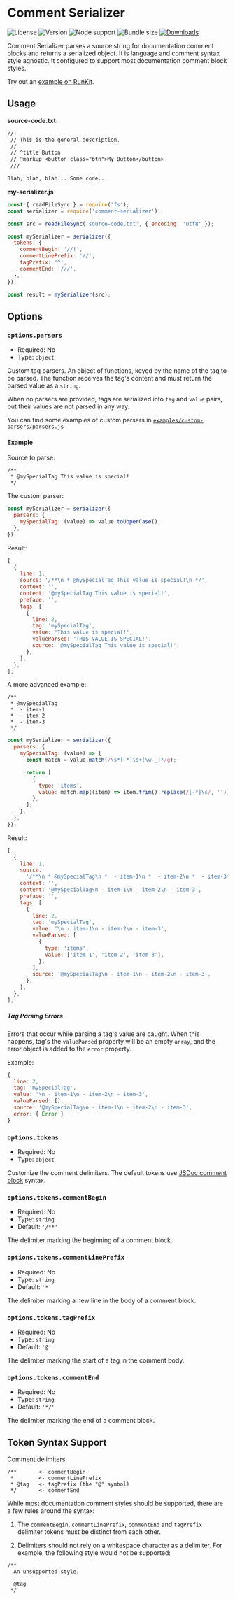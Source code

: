 # Comment Serializer

![License](https://img.shields.io/npm/l/comment-serializer) ![Version](https://img.shields.io/npm/v/comment-serializer) ![Node support](https://img.shields.io/node/v/comment-serializer) ![Bundle size](https://img.shields.io/bundlephobia/minzip/comment-serializer) [![Downloads](https://img.shields.io/npm/dm/comment-serializer)](https://www.npmjs.com/package/comment-serializer)

Comment Serializer parses a source string for documentation comment blocks and returns a serialized object. It is language and comment syntax style agnostic. It configured to support most documentation comment block styles.

Try out an [example on RunKit](https://runkit.com/npm/comment-serializer).

## Usage

**source-code.txt**:

```txt
//!
 // This is the general description.
 //
 // ^title Button
 // ^markup <button class="btn">My Button</button>
 ///

Blah, blah, blah... Some code...
```

**my-serializer.js**

```js
const { readFileSync } = require('fs');
const serializer = require('comment-serializer');

const src = readFileSync('source-code.txt', { encoding: 'utf8' });

const mySerializer = serializer({
  tokens: {
    commentBegin: '//!',
    commentLinePrefix: '//',
    tagPrefix: '^',
    commentEnd: '///',
  },
});

const result = mySerializer(src);
```

## Options

### `options.parsers`

- Required: No
- Type: `object`

Custom tag parsers. An object of functions, keyed by the name of the tag to be parsed. The function receives the tag's content and must return the parsed value as a `string`.

When no parsers are provided, tags are serialized into `tag` and `value` pairs, but their values are not parsed in any way.

You can find some examples of custom parsers in [`examples/custom-parsers/parsers.js`](examples/custom-parsers/parsers.js)

#### Example

Source to parse:

```
/**
 * @mySpecialTag This value is special!
 */
```

The custom parser:

```js
const mySerializer = serializer({
  parsers: {
    mySpecialTag: (value) => value.toUpperCase(),
  },
});
```

Result:

```js
[
  {
    line: 1,
    source: '/**\n * @mySpecialTag This value is special!\n */',
    context: '',
    content: '@mySpecialTag This value is special!',
    preface: '',
    tags: [
      {
        line: 2,
        tag: 'mySpecialTag',
        value: 'This value is special!',
        valueParsed: 'THIS VALUE IS SPECIAL!',
        source: '@mySpecialTag This value is special!',
      },
    ],
  },
];
```

A more advanced example:

```
/**
 * @mySpecialTag
 *  - item-1
 *  - item-2
 *  - item-3
 */
```

```js
const mySerializer = serializer({
  parsers: {
    mySpecialTag: (value) => {
      const match = value.match(/\s*[-*]\s+[\w-_]*/g);

      return [
        {
          type: 'items',
          value: match.map((item) => item.trim().replace(/[-*]\s/, '')),
        },
      ];
    },
  },
});
```

Result:

```js
[
  {
    line: 1,
    source:
      '/**\n * @mySpecialTag\n *  - item-1\n *  - item-2\n *  - item-3\n */',
    context: '',
    content: '@mySpecialTag\n - item-1\n - item-2\n - item-3',
    preface: '',
    tags: [
      {
        line: 2,
        tag: 'mySpecialTag',
        value: '\n - item-1\n - item-2\n - item-3',
        valueParsed: [
          {
            type: 'items',
            value: ['item-1', 'item-2', 'item-3'],
          },
        ],
        source: '@mySpecialTag\n - item-1\n - item-2\n - item-3',
      },
    ],
  },
];
```

##### Tag Parsing Errors

Errors that occur while parsing a tag's value are caught. When this happens, tag's the `valueParsed` property will be an empty `array`, and the error object is added to the `error` property.

Example:

```js
{
  line: 2,
  tag: 'mySpecialTag',
  value: '\n - item-1\n - item-2\n - item-3',
  valueParsed: [],
  source: '@mySpecialTag\n - item-1\n - item-2\n - item-3',
  error: { Error }
}
```

### `options.tokens`

- Required: No
- Type: `object`

Customize the comment delimiters. The default tokens use [JSDoc comment block](https://google.github.io/styleguide/jsguide.html#jsdoc) syntax.

### `options.tokens.commentBegin`

- Required: No
- Type: `string`
- Default: `'/**'`

The delimiter marking the beginning of a comment block.

### `options.tokens.commentLinePrefix`

- Required: No
- Type: `string`
- Default: `'*'`

The delimiter marking a new line in the body of a comment block.

### `options.tokens.tagPrefix`

- Required: No
- Type: `string`
- Default: `'@'`

The delimiter marking the start of a tag in the comment body.

### `options.tokens.commentEnd`

- Required: No
- Type: `string`
- Default: `'*/'`

The delimiter marking the end of a comment block.

## Token Syntax Support

Comment delimiters:

```
/**       <- commentBegin
 *        <- commentLinePrefix
 * @tag   <- tagPrefix (the "@" symbol)
 */       <- commentEnd
```

While most documentation comment styles should be supported, there are a few rules around the syntax:

1. The `commentBegin`, `commentLinePrefix`, `commentEnd` and `tagPrefix` delimiter tokens must be distinct from each other.

2. Delimiters should not rely on a whitespace character as a delimiter. For example, the following style would not be supported:

```
/**
  An unsupported style.

  @tag
 */
```
